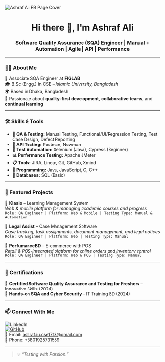 ![Ashraf Ali FB Page Cover](https://github.com/user-attachments/assets/c8b86c31-ea51-4715-91dc-acddf2a3baf3)
<h1 align="center">Hi there 👋, I'm Ashraf Ali</h1>
<h3 align="center">Software Quality Assurance (SQA) Engineer | Manual + Automation | Agile | API | Performance</h3>

---

### 🧑‍💻 About Me

🚀 Associate SQA Engineer at **FIGLAB**  
🎓 B.Sc (Engg.) in CSE – *Islamic University, Bangladesh*  
🌍 Based in Dhaka, Bangladesh  
💬 Passionate about **quality-first development**, **collaborative teams**, and **continual learning**

---

### 🛠️ Skills & Tools

- **🧪 QA & Testing:** Manual Testing, Functional/UI/Regression Testing, Test Case Design, Defect Reporting  
- **🔁 API Testing:** Postman, Newman  
- **🤖 Test Automation:** Selenium (Java), Cypress (Beginner)  
- **📊 Performance Testing:** Apache JMeter  
- **📋 Tools:** JIRA, Linear, Git, GitHub, Xmind  
- **🧠 Programming:** Java, JavaScript, C, C++  
- **📂 Databases:** SQL (Basic)

---

### 💼 Featured Projects

📌 **Klasio** – Learning Management System  
*Web & mobile platform for managing academic courses and progress*  
`Role: QA Engineer | Platform: Web & Mobile | Testing Type: Manual & Automation`

📌 **Legal Assist** – Case Management Software  
*Case tracking, task assignments, document management, and legal notices*  
`Role: QA Engineer | Platform: Web | Testing Type: Manual`

📌 **PerfumanceBD** – E-commerce with POS  
*Retail & POS-integrated platform for online orders and inventory control*  
`Role: QA Engineer | Platform: Web & POS | Testing Type: Manual`

---

### 📜 Certifications

🏅 **Certified Software Quality Assurance and Testing for Freshers** – Innovative Skills (2024)  
🏅 **Hands-on SQA and Cyber Security** – IT Training BD (2024)

---

### 📫 Connect With Me

[![LinkedIn](https://img.shields.io/badge/LinkedIn-blue?style=flat&logo=linkedin)](https://www.linkedin.com/in/ashrafiucse)  
[![GitHub](https://img.shields.io/badge/GitHub-000?style=flat&logo=github)](https://github.com/ashrafiucse)  
📧 Email: ashraf.iu.cse1718@gmail.com  
📱 Phone: +8801925731569

---

> 💡 *“Testing with Passion.”*

